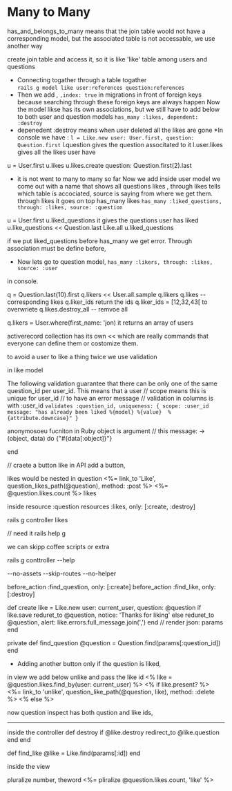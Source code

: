 # Many to Many 

has_and_belongs_to_many 
means that the join table woold not have a corresponding model, but the associated table is not accessable, we use another way 

create join table and access it,
so it is like 'like' table among users and questions

* Connecting togather through a table togather  
`rails g model like user:references question:references` 
* Then we add , `,index: true` in migrations in front of foreign keys because searching through these foreign keys are always happen
Now the model likse has its own associations, but we still have to add below to both user and question models 
`has_many :likes, dependent: :destroy`
* depenedent :destroy means when user deleted all the likes are gone
*In console we have :
`l = Like.new user: User.first, question: Question.first`
l.question gives the question associtated to it
l.user.likes gives all the likes user have 

u = User.first
u.likes
u.likes.create question: Question.first(2).last
* it is not went to many to many so far 
Now we add inside user model
we come out with a name that shows all questions likes , through likes tells which table is accociated, source is saying from where we get them. through likes it goes on top has_many likes 
`has_many :liked_questions, through: :likes, source: :question`

u = User.first
u.liked_questions it gives the questions user has liked
u.like_questions << Question.last
Like.all 
u.liked_questions 

if we put liked_questions before has_many we get error. Through association must be define before, 

* Now lets go to question model,
`has_many :likers, through: :likes, source: :user`

in console.

q = Question.last(10).first
q.likers << User.all.sample
q.likers
q.likes -- corresponding likes 
q.liker_ids 
return the ids 
q.liker_ids = [12,32,43[ to overwriete 
q.likes.destroy_all -- remvoe all 

q.likers = User.where(first_name: 'jon) it returns an array of users 

activerecord collection has its own << which are really commands that everyone can define them or costomize them.


to avoid a user to like a thing twice we use validation 

in like model

The following validation guarantee that there can be only one of the same question_id per user_id. This means that a user 
// scope means this is unique for user_id 
// to have an error message
// validation in columns is with :user_id 
`validates :question_id, uniqueness: {
scope: :user_id 
message: "has already been liked %{model} %{value}  %{attribute.downcase}"
}`

anonymosoeu fucniton in Ruby
object is argument
// this 
message: ->(object, data) do {"#{data[:object]}"}

end

// craete  a button like in API
add a button, 

likes would be nested in question 
<%= link_to 'Like', question_likes_path(@question), method: :post %>
<%= @question.likes.count %> likes

inside resource :question
resources :likes, only: [:create, :destroy]

rails g controller likes 

// need it 
rails help g

we can skipp coffee scripts or extra

rails g conttroller --help

--no-assets --skip-routes --no-helper 

before_action :find_question, only: [:create]
before_action :find_like, only: [:destroy]


def create
 like = Like.new user: current_user, question: @question
 if like.save
   reduret_to @question, notice: 'Thanks for liking' 
 else 
   reduret_to @question, alert: like.errors.full_message.join(',') 
 end
 // render json: params 
end 

private 
def find_question
  @question = Question.find(params[:question_id])
end 

* Adding another button only if the question is liked, 

in view we add below unlike and pass the like id 
<% like = @question.likes.find_by(user: current_user) %>
<% if like.present? %>
  <%= link_to 'unlike', question_like_path(@question, like), method: :delete %>
<% else %>

now question inspect has both qustion and like ids, 

---- 
inside the controller 
def destroy
   if @like.destroy 
     redirect_to @like.question
   end 
end 

def find_like
 @like = Like.find(params[:id])
end 

inside the view 

pluralize number, theword
<%= pliralize @question.likes.count, 'like' %>





